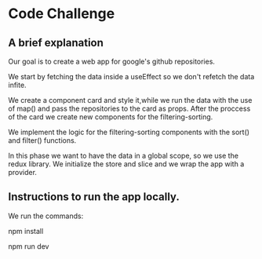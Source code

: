 # Code Challenge

## A brief explanation 
Our goal is to create a web app for google's github repositories.

We start by fetching the data inside a useEffect so we don't refetch the data infite.

We create a component card and style it,while we run the data with the use of map() and pass the repositories to the card as props. After the proccess of the card we create new components for the filtering-sorting.

We implement the logic for the filtering-sorting components with the sort() and filter() functions. 

In this phase we want to have the data in a global scope, so we use the redux library. We initialize the store and slice and we wrap the app with a provider.

## Instructions to run the app locally.

We run the commands:

npm install

npm run dev
